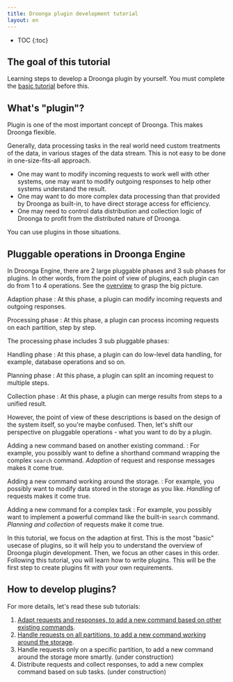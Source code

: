 ```yaml
---
title: Droonga plugin development tutorial
layout: en
---
```


* TOC
{:toc}

## The goal of this tutorial

Learning steps to develop a Droonga plugin by yourself.
You must complete the [basic tutorial][] before this.


## What's "plugin"?

Plugin is one of the most important concept of Droonga.
This makes Droonga flexible.

Generally, data processing tasks in the real world need custom treatments of the data, in various stages of the data stream.
This is not easy to be done in one-size-fits-all approach.

 * One may want to modify incoming requests to work well with other systems, one may want to modify outgoing responses to help other systems understand the result.
 * One may want to do more complex data processing than that provided by Droonga as built-in, to have direct storage access for efficiency.
 * One may need to control data distribution and collection logic of Droonga to profit from the distributed nature of Droonga.

You can use plugins in those situations.

## Pluggable operations in Droonga Engine

In Droonga Engine, there are 2 large pluggable phases and 3 sub phases for plugins.
In other words, from the point of view of plugins, each plugin can do from 1 to 4 operations.
See the [overview][] to grasp the big picture.

Adaption phase
: At this phase, a plugin can modify incoming requests and outgoing responses.

Processing phase
: At this phase, a plugin can process incoming requests on each partition, step by step.

The processing phase includes 3 sub pluggable phases:

Handling phase
: At this phase, a plugin can do low-level data handling, for example, database operations and so on.

Planning phase
: At this phase, a plugin can split an incoming request to multiple steps.

Collection phase
: At this phase, a plugin can merge results from steps to a unified result.

However, the point of view of these descriptions is based on the design of the system itself, so you're maybe confused.
Then, let's shift our perspective on pluggable operations - what you want to do by a plugin.

Adding a new command based on another existing command.
: For example, you possibly want to define a shorthand command wrapping the complex `search` command.
  *Adaption* of request and response messages makes it come true.

Adding a new command working around the storage.
: For example, you possibly want to modify data stored in the storage as you like.
  *Handling* of requests makes it come true.

Adding a new command for a complex task
: For example, you possibly want to implement a powerful command like the built-in `search` command.
  *Planning and collection* of requests make it come true.

In this tutorial, we focus on the adaption at first.
This is the most "basic" usecase of plugins, so it will help you to understand the overview of Droonga plugin development.
Then, we focus an other cases in this order.
Following this tutorial, you will learn how to write plugins.
This will be the first step to create plugins fit with your own requirements.

## How to develop plugins?

For more details, let's read these sub tutorials:

 1. [Adapt requests and responses, to add a new command based on other existing commands][adapter].
 2. [Handle requests on all partitions, to add a new command working around the storage][handler].
 3. Handle requests only on a specific partition, to add a new command around the storage more smartly. (under construction)
 4. Distribute requests and collect responses, to add a new complex command based on sub tasks. (under construction)


  [basic tutorial]: ../basic/
  [overview]: ../../overview/
  [adapter]: ./adapter/
  [handler]: ./handler/
  [distribute-collect]: ./distribute-collect/
